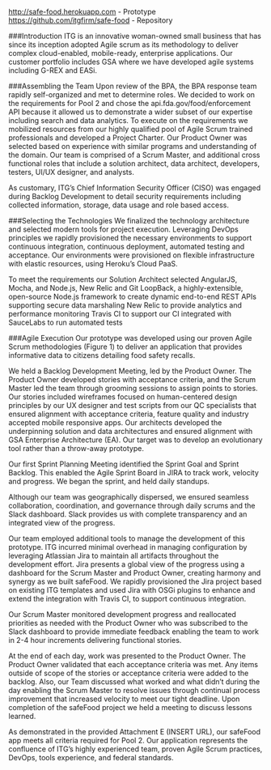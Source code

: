 http://safe-food.herokuapp.com - Prototype
https://github.com/itgfirm/safe-food - Repository
  
###Introduction
ITG is an innovative woman-owned small business that has since its inception adopted Agile scrum as its methodology to deliver complex cloud-enabled, mobile-ready, enterprise applications. Our customer portfolio includes GSA where we have developed agile systems including G-REX and EASi.
 
###Assembling the Team
Upon review of the BPA, the BPA response team rapidly self-organized and met to determine roles. We decided to work on the requirements for Pool 2 and chose the api.fda.gov/food/enforcement API because it allowed us to demonstrate a wider subset of our expertise including search and data analytics. To execute on the requirements we mobilized resources from our highly qualified pool of Agile Scrum trained professionals and developed a Project Charter.  Our Product Owner was selected based on experience with similar programs and understanding of the domain. Our team is comprised of a Scrum Master, and additional cross functional roles that include a solution architect, data architect, developers, testers, UI/UX designer, and analysts.
 
As customary, ITG’s Chief Information Security Officer (CISO) was engaged during Backlog Development to detail security requirements including collected information, storage, data usage and role based access.
 
###Selecting the Technologies
We finalized the technology architecture and selected modern tools for project execution. Leveraging DevOps principles we rapidly provisioned the necessary environments to support continuous integration, continuous deployment, automated testing and acceptance. Our environments were provisioned on flexible infrastructure with elastic resources, using Heroku’s Cloud PaaS.
 
To meet the requirements our Solution Architect selected
AngularJS, Mocha, and Node.js, New Relic and Git
LoopBack, a highly-extensible, open-source Node.js framework to create dynamic end-to-end REST APIs supporting secure data marshaling
New Relic to provide analytics and performance monitoring
Travis CI to support our CI integrated with SauceLabs to run automated tests
 
###Agile Execution
Our prototype was developed using our proven Agile Scrum methodologies (Figure 1) to deliver an application that provides informative data to citizens detailing food safety recalls.

We held a Backlog Development Meeting, led by the Product Owner. The Product Owner developed stories with acceptance criteria, and the Scrum Master led the team through grooming sessions to assign points to stories. Our stories included wireframes focused on human-centered design principles by our UX designer and test scripts from our QC specialists that ensured alignment with acceptance criteria, feature quality and industry accepted mobile responsive apps. Our architects developed the underpinning solution and data architectures and ensured alignment with GSA Enterprise Architecture (EA). Our target was to develop an evolutionary tool rather than a throw-away prototype.
 
Our first Sprint Planning Meeting identified the Sprint Goal and Sprint Backlog. This enabled the Agile Sprint Board in JIRA to track work, velocity and progress. We began the sprint, and held daily standups.

Although our team was geographically dispersed, we ensured seamless collaboration, coordination, and governance through daily scrums and the Slack dashboard.  Slack provides us with complete transparency and an integrated view of the progress.
 
Our team employed additional tools to manage the development of this prototype.  ITG incurred minimal overhead in managing configuration by leveraging Atlassian Jira to maintain all artifacts throughout the development effort. Jira presents a global view of the progress using a dashboard for the Scrum Master and Product Owner, creating harmony and synergy as we built safeFood. We rapidly provisioned the Jira project based on existing ITG templates and used Jira with OSGi plugins to enhance and extend the integration with Travis CI, to support continuous integration.
 
Our Scrum Master monitored development progress and reallocated priorities as needed with the Product Owner who was subscribed to the Slack dashboard to provide immediate feedback enabling the team to work in 2-4 hour increments delivering functional stories.
 
At the end of each day, work was presented to the Product Owner. The Product Owner validated that each acceptance criteria was met. Any items outside of scope of the stories or acceptance criteria were added to the backlog. Also, our Team discussed what worked and what didn’t during the day enabling the Scrum Master to resolve issues through continual process improvement that increased velocity to meet our tight deadline. Upon completion of the safeFood project we held a meeting to discuss lessons learned.
 
As demonstrated in the provided Attachment E (INSERT URL), our safeFood app meets all criteria required for Pool 2. Our application represents the confluence of ITG’s highly experienced team, proven Agile Scrum practices, DevOps, tools experience, and federal standards.
